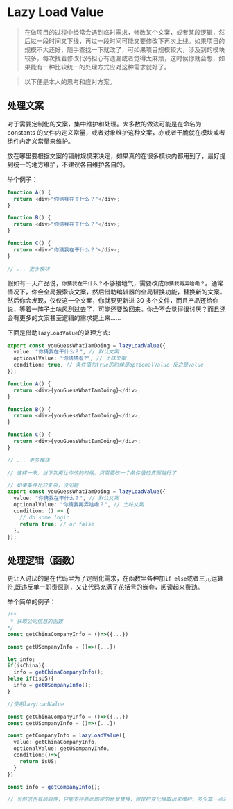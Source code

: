 # Lazy Load Value

> 在做项目的过程中经常会遇到临时需求，修改某个文案，或者某段逻辑，然后过一段时间又下线，再过一段时间可能又要修改下再次上线。如果项目的规模不大还好，随手查找一下就改了，可如果项目规模较大，涉及到的模块较多，每次找着修改代码担心有遗漏或者觉得太麻烦，这时候你就会想，如果能有一种比较统一的处理方式应对这种需求就好了。

> 以下便是本人的思考和应对方案。

## 处理文案

对于需要定制化的文案，集中维护和处理。大多数的做法可能是在命名为 constants 的文件内定义常量，或者对象维护这种文案，亦或者干脆就在模块或者组件内定义常量来维护。

放在哪里要根据文案的辐射规模来决定，如果真的在很多模块内都用到了，最好提到统一的地方维护，不建议各自维护各自的。

举个例子：

```typescript
function A() {
  return <div>"你猜我在干什么？"</div>;
}

function B() {
  return <div>"你猜我在干什么？"</div>;
}

function C() {
  return <div>"你猜我在干什么？"</div>;
}

// ... 更多模块
```

假如有一天产品说，`你猜我在干什么？`不够接地气，需要改成`你猜我再弄啥嘞？`。通常情况下，你会全局搜索该文案，然后借助编辑器的全局替换功能，替换新的文案。然后你会发现，仅仅这一个文案，你就要更新进 30 多个文件，而且产品还给你说，等着一阵子土味风刮过去了，可能还要改回来。你会不会觉得很讨厌？而且还会有更多的文案甚至逻辑的需求提上来……

下面是借助`lazyLoadValue`的处理方式:

```typescript
export const youGuessWhatIamDoing = lazyLoadValue({
  value: "你猜我在干什么？", // 默认文案
  optionalValue: "你猜猜看?", // 土味文案
  condition: true, // 条件值为true的时候是optionalValue 反之是value
});

function A() {
  return <div>{youGuessWhatIamDoing}</div>;
}

function B() {
  return <div>{youGuessWhatIamDoing}</div>;
}

function C() {
  return <div>{youGuessWhatIamDoing}</div>;
}

// ... 更多模块

// 这样一来，当下次再让你改的时候，只需要改一个条件值的真假就行了

// 如果条件比较复杂，没问题
export const youGuessWhatIamDoing = lazyLoadValue({
  value: "你猜我在干什么？", // 默认文案
  optionalValue: "你猜我再弄啥嘞？", // 土味文案
  condition: () => {
    // do some logic
    return true; // or false
  },
});
```

## 处理逻辑（函数）

更让人讨厌的是在代码里为了定制化需求，在函数里各种加`if else`或者三元运算符,既违反单一职责原则，又让代码充满了花括号的嵌套，阅读起来费劲。

举个简单的例子：

```typescript
/**
 * 获取公司信息的函数
*/
const getChinaCompanyInfo = ()=>({...})

const getUSompanyInfo = ()=>({...})

let info;
if(isChina){
  info = getChinaCompanyInfo();
}else if(isUS){
  info = getUSompanyInfo();
}

//使用lazyLoadValue

const getChinaCompanyInfo = ()=>({...})
const getUSompanyInfo = ()=>({...})

const getCompanyInfo = lazyLoadValue({
  value: getChinaCompanyInfo,
  optionalValue: getUSompanyInfo,
  condition:()=>{
    return isUS;
  }
})

const info = getCompanyInfo();

// 当然这也有局限性，只能支持非此即彼的场景替换，但是把变化抽取出来维护，多少算一点进步吧

```
